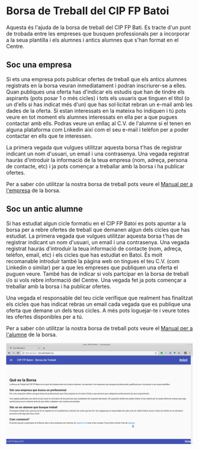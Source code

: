 # Borsa de Treball del CIP FP Batoi
Aquesta és l'ajuda de la borsa de treball del CIP FP Bati. Es tracte d'un punt de trobada entre les empreses que busquen professionals per a incorporar a la seua plantilla i els alumnes i antics alumnes que s'han format en el Centre.

## Soc una empresa
Si ets una empresa pots publicar ofertes de treball que els antics alumnes registrats en la borsa veuran inmediatament i podran inscriurer-se a elles. Quan publiques una oferta has d'indicar els estudis que han de tindre els aspirants (pots posar 1 o més cicles) i tots els usuaris que tinguen el títol (o un d'ells si has indicat més d'un) que has sol·licitat rebran un e-mail amb les dades de la oferta. Si estan interessats en la mateixa ho indiquen i tú pots veure en tot moment els alumnes interessats en ella per a que pugues contactar amb ells. Podras veure un enllaç al C.V. de l'alumne si el tenen en alguna plataforma com Lnkedin així com el seu e-mail i telèfon per a poder contactar en ells que te interessen.

La primera vegada que vulgues utilitzar aquesta borsa t'has de registrar indicant un nom d'usuari, un email i una contrasenya. Una vegada registrat hauràs d'introduir la informació de la teua empresa (nom, adreça, persona de contacte, etc) i ja pots començar a treballar amb la borsa i ha publicar ofertes.

Per a saber cón utilitzar la nostra borsa de treball pots veure el [Manual per a l'empresa](./tutorials/empresa.md) de la borsa.

## Soc un antic alumne
Si has estudiat algun cicle formatiu en el CIP FP Batoi es pots apuntar a la borsa per a rebre ofertes de treball que demanen algun dels cicles que has estudiat. La primera vegada que vulgues utilitzar aquesta borsa t'has de registrar indicant un nom d'usuari, un email i una contrasenya. Una vegada registrat hauràs d'introduir la teua informació de contacte (nom, adreça, telèfon, email, etc) i els cicles que has estudiat en Batoi. És molt recomanable introduir també la pàgina web on tingues el teu C.V. (com Linkedin o similar) per a que les empreses que publiquen una oferta el puguen veure. També has de indicar si vols partcipar en la borsa de treball i/o si vols rebre informació del Centre. Una vegada fet ja pots començar a treballar amb la borsa i ha publicar ofertes.

Una vegada el responsable del teu cicle verifique que realment has finalitzat els cicles que has indicat rebras un email cada vegada que es publique una oferta que demane un dels teus cicles. A més pots loguejar-te i veure totes les ofertes disponibles per a tú.

Per a saber cón utilitzar la nostra borsa de treball pots veure el [Manual per a l'alumne](./tutorials/alumne.md) de la borsa.

![Home](./img/home.png)
